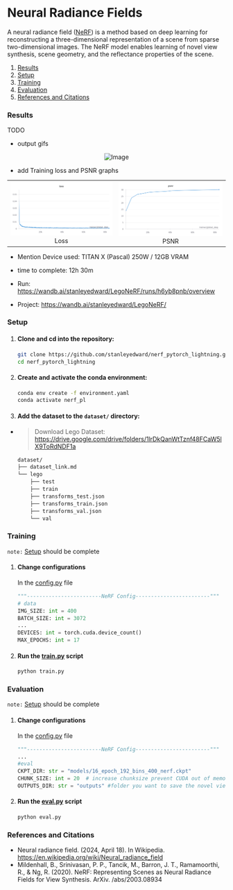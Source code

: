 # Neural Radiance Fields
A neural radiance field ([NeRF](https://arxiv.org/abs/2003.08934)) is a method based on deep learning for reconstructing a three-dimensional representation of a scene from sparse two-dimensional images. The NeRF model enables learning of novel view synthesis, scene geometry, and the reflectance properties of the scene. 

1. [Results](#Results)
2. [Setup](#Setup)
3. [Training](#Training)
4. [Evaluation](#Evaluation)
5. [References and Citations](#References-and-Citations)

### Results
TODO 
- output gifs

<div align="center">
  <img src="images/lego_16_epoch_400.gif" alt="Image">
</div>

- add Training loss and PSNR graphs

<table>
  <tr>
    <td align="center"><img width="800" alt="scene4-ambient" src="images/loss_wandb_graph.png"><br>Loss</td>
    <td align="center"><img width="800" alt="scene4-diffuse" src="images/psnr_wandb_graph.png"><br>PSNR</td>
  </tr>
</table>

- Mention Device used: TITAN X (Pascal) 250W / 12GB VRAM

- time to complete: 12h 30m
 
- Run: https://wandb.ai/stanleyedward/LegoNeRF/runs/h6yb8pnb/overview

- Project: https://wandb.ai/stanleyedward/LegoNeRF/

### Setup
1. #### Clone and cd into the repository:

    ```sh
    git clone https://github.com/stanleyedward/nerf_pytorch_lightning.git
    cd nerf_pytorch_lightning
     ```

2. #### Create and activate the conda environment:

    ```sh
    conda env create -f environment.yaml
    conda activate nerf_pl
    ```

3. #### Add the dataset to the `dataset/` directory:
- > Download Lego Dataset: https://drive.google.com/drive/folders/1lrDkQanWtTznf48FCaW5lX9ToRdNDF1a

    ```sh
    dataset/
    ├── dataset_link.md
    └── lego
        ├── test
        ├── train
        ├── transforms_test.json
        ├── transforms_train.json
        ├── transforms_val.json
        └── val
    ```

### Training
`note:` [Setup](#Setup) should be complete

1. #### Change configurations 
    In the [config.py](config.py) file
    ```py
    """------------------------NeRF Config------------------------"""
    # data
    IMG_SIZE: int = 400
    BATCH_SIZE: int = 3072
    ...
    DEVICES: int = torch.cuda.device_count()
    MAX_EPOCHS: int = 17
    ```
2. #### Run the [train.py](train.py) script
    ```sh
    python train.py
    ```

### Evaluation
`note:` [Setup](#Setup) should be complete

1. #### Change configurations 
    In the [config.py](config.py) file
    ```py
    """------------------------NeRF Config------------------------"""
    ...
    #eval
    CKPT_DIR: str = "models/16_epoch_192_bins_400_nerf.ckpt" 
    CHUNK_SIZE: int = 20  # increase chunksize prevent CUDA out of memory errors
    OUTPUTS_DIR: str = "outputs" #folder you want to save the novel views in
    ```
2. #### Run the [eval.py](eval.py) script
    ```sh
    python eval.py
    ```



### References and Citations

- Neural radiance field. (2024, April 18). In Wikipedia. https://en.wikipedia.org/wiki/Neural_radiance_field
- Mildenhall, B., Srinivasan, P. P., Tancik, M., Barron, J. T., Ramamoorthi, R., & Ng, R. (2020). NeRF: Representing Scenes as Neural Radiance Fields for View Synthesis. ArXiv. /abs/2003.08934

